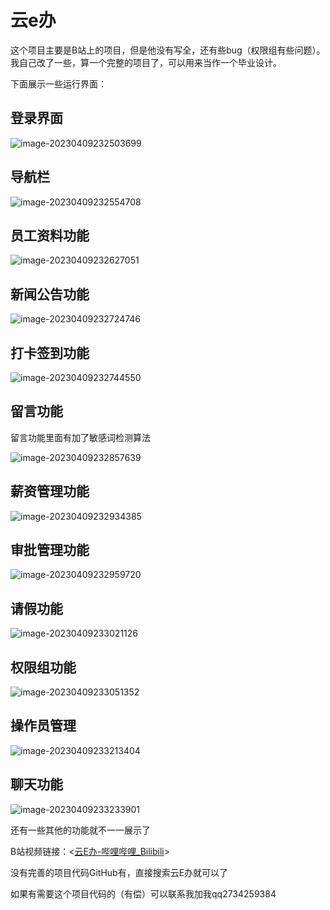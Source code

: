 # 云e办

这个项目主要是B站上的项目，但是他没有写全，还有些bug（权限组有些问题）。我自己改了一些，算一个完整的项目了，可以用来当作一个毕业设计。

下面展示一些运行界面：

## 登录界面

![image-20230409232503699](C:\Users\Li\AppData\Roaming\Typora\typora-user-images\image-20230409232503699.png)

## 导航栏

![image-20230409232554708](C:\Users\Li\AppData\Roaming\Typora\typora-user-images\image-20230409232554708.png)

## 员工资料功能

![image-20230409232627051](C:\Users\Li\AppData\Roaming\Typora\typora-user-images\image-20230409232627051.png)

## 新闻公告功能

![image-20230409232724746](C:\Users\Li\AppData\Roaming\Typora\typora-user-images\image-20230409232724746.png)

## 打卡签到功能

![image-20230409232744550](C:\Users\Li\AppData\Roaming\Typora\typora-user-images\image-20230409232744550.png)

## 留言功能

留言功能里面有加了敏感词检测算法

![image-20230409232857639](C:\Users\Li\AppData\Roaming\Typora\typora-user-images\image-20230409232857639.png)

## 薪资管理功能

![image-20230409232934385](C:\Users\Li\AppData\Roaming\Typora\typora-user-images\image-20230409232934385.png)

## 审批管理功能

![image-20230409232959720](C:\Users\Li\AppData\Roaming\Typora\typora-user-images\image-20230409232959720.png)

## 请假功能

![image-20230409233021126](C:\Users\Li\AppData\Roaming\Typora\typora-user-images\image-20230409233021126.png)

## 权限组功能

![image-20230409233051352](C:\Users\Li\AppData\Roaming\Typora\typora-user-images\image-20230409233051352.png)

## 操作员管理

![image-20230409233213404](C:\Users\Li\AppData\Roaming\Typora\typora-user-images\image-20230409233213404.png)

## 聊天功能

![image-20230409233233901](C:\Users\Li\AppData\Roaming\Typora\typora-user-images\image-20230409233233901.png)



还有一些其他的功能就不一一展示了

B站视频链接：<[云E办-哔哩哔哩_Bilibili](https://search.bilibili.com/all?vt=53286816&keyword=云E办&from_source=webtop_search&spm_id_from=333.1007&search_source=2)>

没有完善的项目代码GitHub有，直接搜索云E办就可以了

如果有需要这个项目代码的（有偿）可以联系我加我qq2734259384

